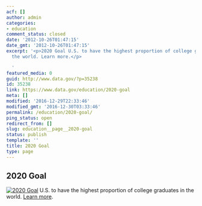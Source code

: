 ```yaml
---
acf: []
author: admin
categories:
- education
comment_status: closed
date: '2012-10-26T01:47:15'
date_gmt: '2012-10-26T01:47:15'
excerpt: '<p>2020 Goal U.S. to have the highest proportion of college graduates in
  the world. Learn more.</p>

  '
featured_media: 0
guid: http://www.data.gov/?p=35238
id: 35238
link: https://www.data.gov/education/2020-goal
meta: []
modified: '2016-12-29T22:33:46'
modified_gmt: '2016-12-30T03:33:46'
permalink: /education/2020-goal/
ping_status: open
redirect_from: []
slug: education__page__2020-goal
status: publish
template: ''
title: 2020 Goal
type: page
---
```

2020 Goal
---------


[![2020 Goal](https://s3.amazonaws.com/bsp-ocsit-prod-east-appdata/datagov/wordpress/2013/10/ed-intl-2020.png)](http://dashboard.ed.gov/about.aspx) U.S. to have the highest proportion of college graduates in the world. [Learn more](http://dashboard.ed.gov/about.aspx).


